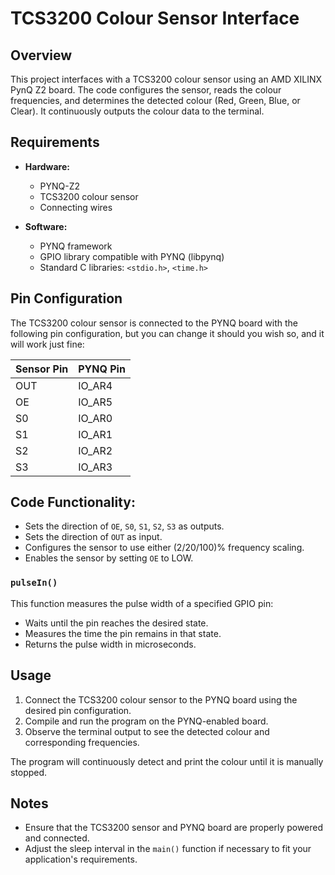 # TCS3200 Colour Sensor Interface

## Overview

This project interfaces with a TCS3200 colour sensor using an AMD XILINX PynQ Z2 board. The code configures the sensor, reads the colour frequencies, and determines the detected colour (Red, Green, Blue, or Clear). It continuously outputs the colour data to the terminal.

## Requirements

- **Hardware:**
  - PYNQ-Z2
  - TCS3200 colour sensor
  - Connecting wires

- **Software:**
  - PYNQ framework
  - GPIO library compatible with PYNQ (libpynq)
  - Standard C libraries: `<stdio.h>`, `<time.h>`

## Pin Configuration

The TCS3200 colour sensor is connected to the PYNQ board with the following pin configuration, but you can change it should you wish so, and it will work just fine:

| Sensor Pin | PYNQ Pin |
|------------|-----------|
| OUT        | IO_AR4    |
| OE         | IO_AR5    |
| S0         | IO_AR0    |
| S1         | IO_AR1    |
| S2         | IO_AR2    |
| S3         | IO_AR3    |

## Code Functionality:
- Sets the direction of `OE`, `S0`, `S1`, `S2`, `S3` as outputs.
- Sets the direction of `OUT` as input.
- Configures the sensor to use either (2/20/100)% frequency scaling.
- Enables the sensor by setting `OE` to LOW.

### `pulseIn()`

This function measures the pulse width of a specified GPIO pin:
- Waits until the pin reaches the desired state.
- Measures the time the pin remains in that state.
- Returns the pulse width in microseconds.

## Usage

1. Connect the TCS3200 colour sensor to the PYNQ board using the desired pin configuration.
2. Compile and run the program on the PYNQ-enabled board.
3. Observe the terminal output to see the detected colour and corresponding frequencies.

The program will continuously detect and print the colour until it is manually stopped.

## Notes

- Ensure that the TCS3200 sensor and PYNQ board are properly powered and connected.
- Adjust the sleep interval in the `main()` function if necessary to fit your application's requirements.

